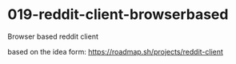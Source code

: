 # 019-reddit-client-browserbased
Browser based reddit client

based on the idea form:
    https://roadmap.sh/projects/reddit-client
